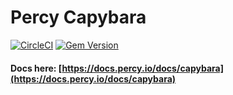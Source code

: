 # Percy Capybara

[![CircleCI](https://circleci.com/gh/percy/percy-capybara.svg?style=svg)](https://circleci.com/gh/percy/percy-capybara)
[![Gem Version](https://badge.fury.io/rb/percy-capybara.svg)](http://badge.fury.io/rb/percy-capybara)

#### Docs here: [https://docs.percy.io/docs/capybara](https://docs.percy.io/docs/capybara)

